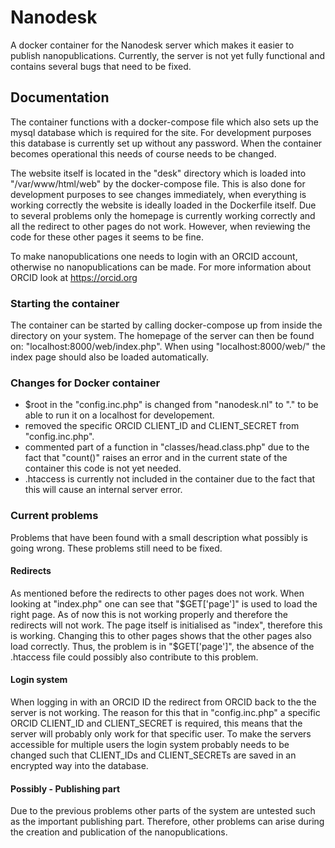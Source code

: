 # Nanodesk
A docker container for the Nanodesk server which makes it easier to publish nanopublications.
Currently, the server is not yet fully functional and contains several bugs that need to be fixed.
## Documentation
The container functions with a docker-compose file which also sets up the mysql database which is required for the site. For development purposes this database is currently set up without any password. When the container becomes operational this needs of course needs to be changed.

The website itself is located in the "desk" directory which is loaded into "/var/www/html/web" by the docker-compose file. This is also done for development purposes to see changes immediately, when everything is working correctly the website is ideally loaded in the Dockerfile itself. Due to several problems only the homepage is currently working correctly and all the redirect to other pages do not work. However, when reviewing the code for these other pages it seems to be fine.

To make nanopublications one needs to login with an ORCID account, otherwise no nanopublications can be made. For more information about ORCID look at https://orcid.org

### Starting the container
The container can be started by calling docker-compose up from inside the directory on your system. The homepage of the server can then be found on: "localhost:8000/web/index.php". When using "localhost:8000/web/" the index page should also be loaded automatically.

### Changes for Docker container
* $root in the "config.inc.php" is changed from "nanodesk.nl" to "." to be able to run it on a localhost for developement.
* removed the specific ORCID CLIENT_ID and CLIENT_SECRET from "config.inc.php".
* commented part of a function in "classes/head.class.php" due to the fact that "count()" raises an error and in the current state of the container this code is not yet needed.
* .htaccess is currently not included in the container due to the fact that this will cause an internal server error.

### Current problems
Problems that have been found with a small description what possibly is going wrong. These problems still need to be fixed.
#### Redirects
As mentioned before the redirects to other pages does not work. When looking at "index.php" one can see that "$GET['page']" is used to load the right page. As of now this is not working properly and therefore the redirects will not work. The page itself is initialised as "index", therefore this is working. Changing this to other pages shows that the other pages also load correctly. Thus, the problem is in "$GET['page']", the absence of the .htaccess file could possibly also contribute to this problem.

#### Login system
When logging in with an ORCID ID the redirect from ORCID back to the the server is not working. The reason for this that in "config.inc.php" a specific ORCID CLIENT_ID and CLIENT_SECRET is required, this means that the server will probably only work for that specific user. To make the servers accessible for multiple users the login system probably needs to be changed such that CLIENT_IDs and CLIENT_SECRETs are saved in an encrypted way into the database.


#### Possibly - Publishing part
Due to the previous problems other parts of the system are untested such as the important publishing part. Therefore, other problems can arise during the creation and publication of the nanopublications.
